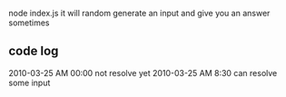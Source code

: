 node index.js
it will random generate an input and give you an answer sometimes

## code log
2010-03-25 AM 00:00
not resolve yet
2010-03-25 AM 8:30
can resolve some input

